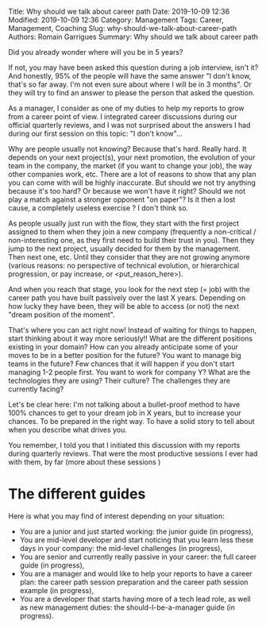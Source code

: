 Title: Why should we talk about career path
Date: 2019-10-09 12:36
Modified: 2019-10-09 12:36
Category: Management
Tags: Career, Management, Coaching
Slug: why-should-we-talk-about-career-path
Authors: Romain Garrigues
Summary: Why should we talk about career path

Did you already wonder where will you be in 5 years?

If not, you may have been asked this question during a job interview, isn't it?
And honestly, 95% of the people will have the same answer "I don't know, that's so far away. I'm not even sure about where I will be in 3 months". Or they will try to find an answer to please the person that asked the question.

As a manager, I consider as one of my duties to help my reports to grow from a career point of view. I integrated career discussions during our official quarterly reviews, and I was not surprised about the answers I had during our first session on this topic: "I don't know"...

Why are people usually not knowing? Because that's hard. Really hard.
It depends on your next project(s), your next promotion, the evolution of your team in the company, the market (if you want to change your job), the way other companies work, etc.
There are a lot of reasons to show that any plan you can come with will be highly inaccurate.
But should we not try anything because it's too hard? Or because we won't have it right? Should we not play a match against a stronger opponent "on paper"?
Is it then a lost cause, a completely useless exercise ? I don't think so.

As people usually just run with the flow, they start with the first project assigned to them when they join a new company (frequently a non-critical / non-interesting one, as they first need to build their trust in you). Then they jump to the next project, usually decided for them by the management. Then next one, etc. Until they consider that they are not growing anymore (various reasons: no perspective of technical evolution, or hierarchical progression, or pay increase, or <put_reason_here>).

And when you reach that stage, you look for the next step (= job) with the career path you have built passively over the last X years.
Depending on how lucky they have been, they will be able to access (or not) the next "dream position of the moment".

That's where you can act right now! Instead of waiting for things to happen, start thinking about it way more seriously!! What are the different positions existing in your domain? How can you already anticipate some of your moves to be in a better position for the future?
You want to manage big teams in the future? Few chances that it will happen if you don't start managing 1-2 people first.
You want to work for company Y? What are the technologies they are using? Their culture? The challenges they are currently facing?

Let's be clear here: I'm not talking about a bullet-proof method to have 100% chances to get to your dream job in X years, but to increase your chances. To be prepared in the right way. To have a solid story to tell about when you describe what drives you.

You remember, I told you that I initiated this discussion with my reports during quarterly reviews. That were the most productive sessions I ever had with them, by far (more about these sessions <here>)

# The different guides

Here is what you may find of interest depending on your situation:

- You are a junior and just started working: the junior guide (in progress),
- You are mid-level developer and start noticing that you learn less these days in your company: the mid-level challenges (in progress),
- You are senior and currently really passive in your career: the full career guide (in progress),
- You are a manager and would like to help your reports to have a career plan: the career path session preparation and the career path session example (in progress),
- You are a developer that starts having more of a tech lead role, as well as new management duties: the should-I-be-a-manager guide (in progress).
